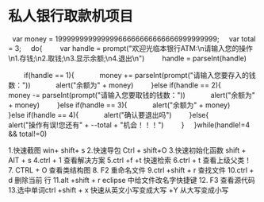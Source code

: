 # 私人银行取款机项目
   var money = 19999999999999966666666666666999999999;
    var total = 3;
    do{
        var handle = prompt("欢迎光临本银行ATM:\n请输入您的操作\n1.存钱;\n2.取钱;\n3.显示余额;\n4.退出\n")
        handle = parseInt(handle)

        if(handle == 1){
            money += parseInt(prompt("请输入您要存入的钱数："))
            alert("余额为" + money)
        }else if(handle == 2){
            money -= parseInt(prompt("请输入您要取钱的钱数："))
            alert("余额为" + money)
        }else if(handle == 3){
            alert("余额为" + money)
        }else if(handle == 4){
            alert("确认要退出吗")
        }else{
            alert("操作有误!您还有" + --total + "机会！！！")
        }
    }while(handle!=4 && total!=0)

1.快速截图 win+ shift+ s 
2.快速导包 Ctrl + shift+O
3.快速初始化函数 shift + AlT + s
4.ctrl + 1  查看解决方案
5.ctrl +f +t   快速检索
6.ctrl + t  查看上级父类！
7. CTRL + O   查看类结构图 
8.  F2 重命名文件 
9.ctrl +shift + r  查找文件
10.ctrl + d  删除当前 行
11.alt +shift  + r  eclipse 中给文件改名字快捷键
12.  F3 查看源代码  
13.选中单词ctrl +shift + x     快速从英文小写变成大写   +Y 从大写变成小写
